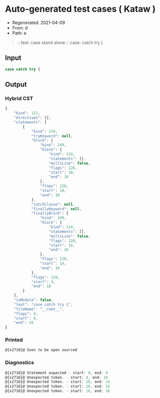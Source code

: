 # Auto-generated test cases ( Kataw )
- Regenerated: 2021-04-09
- From: d
- Path: e
> :: test: case stand alone
> :: case: catch try {
## Input

`````js
case catch try {
`````

## Output

### Hybrid CST

```javascript
{
    "kind": 122,
    "directives": [],
    "statements": [
        {
            "kind": 159,
            "tryKeyword": null,
            "block": {
                "kind": 249,
                "block": {
                    "kind": 124,
                    "statements": [],
                    "multiLine": false,
                    "flags": 128,
                    "start": 10,
                    "end": 10
                },
                "flags": 128,
                "start": 10,
                "end": 10
            },
            "catchClause": null,
            "finallyKeyword": null,
            "finallyBlock": {
                "kind": 249,
                "block": {
                    "kind": 124,
                    "statements": [],
                    "multiLine": false,
                    "flags": 128,
                    "start": 16,
                    "end": 16
                },
                "flags": 128,
                "start": 14,
                "end": 16
            },
            "flags": 128,
            "start": 4,
            "end": 16
        }
    ],
    "isModule": false,
    "text": "case catch try {",
    "fileName": "__root__",
    "flags": 0,
    "start": 0,
    "end": 16
}
```

### Printed

```javascript
@{x2716}@ Soon to be open sourced
```

### Diagnostics

```javascript
@{x2716}@ Statement expected - start: 0, end: 4
@{x2716}@ Unexpected token. - start: 4, end: 10
@{x2716}@ Unexpected token. - start: 10, end: 14
@{x2716}@ Unexpected token. - start: 10, end: 14
@{x2716}@ Unexpected token. - start: 16, end: 16

```


